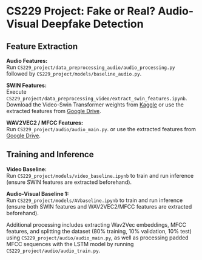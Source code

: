 # CS229 Project: Fake or Real? Audio-Visual Deepfake Detection

## Feature Extraction

**Audio Features:**  
Run `CS229_project/data_preprocessing_audio/audio_processing.py` followed by `CS229_project/models/baseline_audio.py`.

**SWIN Features:**  
Execute `CS229_project/data_preprocessing_video/extract_swin_features.ipynb`.  
Download the Video-Swin Transformer weights from [Kaggle](https://www.kaggle.com/models/kaggle/video-swin-transformer) or use the extracted features from [Google Drive](https://drive.google.com/drive/folders/1gOPUzGyHsepW1n7Q7mPDdxJ5hqfcBLG1?usp=sharing).

**WAV2VEC2 / MFCC Features:**  
Run `CS229_project/audio/audio_main.py`. or use the extracted features from [Google Drive](https://drive.google.com/drive/folders/1gOPUzGyHsepW1n7Q7mPDdxJ5hqfcBLG1?usp=sharing).


## Training and Inference

**Video Baseline:**  
Run `CS229_project/models/video_baseline.ipynb` to train and run inference (ensure SWIN features are extracted beforehand).

**Audio-Visual Baseline 1:**  
Run `CS229_project/models/AVbaseline.ipynb` to train and run inference (ensure both SWIN features and WAV2VEC2/MFCC features are extracted beforehand).

Additional processing includes extracting Wav2Vec embeddings, MFCC features, and splitting the dataset (80% training, 10% validation, 10% test) using `CS229_project/audio/audio_main.py`, as well as processing padded MFCC sequences with the LSTM model by running `CS229_project/audio/audio_train.py`.
